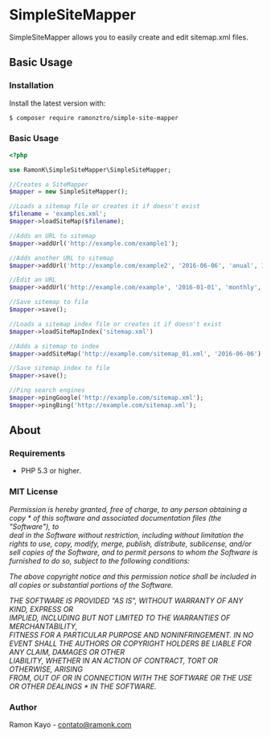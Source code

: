 # SimpleSiteMapper

SimpleSiteMapper allows you to easily create and edit sitemap.xml files.

## Basic Usage

### Installation

Install the latest version with:

```bash
$ composer require ramonztro/simple-site-mapper
```

### Basic Usage

```php
<?php

use RamonK\SimpleSiteMapper\SimpleSiteMapper;

//Creates a SiteMapper
$mapper = new SimpleSiteMapper();

//Loads a sitemap file or creates it if doesn't exist
$filename = 'examples.xml';
$mapper->loadSiteMap($filename);

//Adds an URL to sitemap
$mapper->addUrl('http://example.com/example1');

//Adds another URL to sitemap
$mapper->addUrl('http://example.com/example2', '2016-06-06', 'anual', 1);

//Edit an URL
$mapper->addUrl('http://example.com/example', '2016-01-01', 'monthly', 0.8);

//Save sitemap to file
$mapper->save();

//Loads a sitemap index file or creates it if doesn't exist
$mapper->loadSiteMapIndex('sitemap.xml')

//Adds a sitemap to index
$mapper->addSiteMap('http://example.com/sitemap_01.xml', '2016-06-06');

//Save sitemap index to file
$mapper->save();

//Ping search engines
$mapper->pingGoogle('http://example.com/sitemap.xml');
$mapper->pingBing('http://example.com/sitemap.xml');

```

## About

### Requirements

- PHP 5.3 or higher.

### MIT License

*Permission is hereby granted, free of charge, to any person obtaining a copy * 
of this software and associated documentation files (the "Software"), to    
deal in the Software without restriction, including without limitation the  
rights to use, copy, modify, merge, publish, distribute, sublicense, and/or 
sell copies of the Software, and to permit persons to whom the Software is  
furnished to do so, subject to the following conditions:*                    
                                                                            
*The above copyright notice and this permission notice shall be included in  
all copies or substantial portions of the Software.*                         
                                                                            
*THE SOFTWARE IS PROVIDED "AS IS", WITHOUT WARRANTY OF ANY KIND, EXPRESS OR  
IMPLIED, INCLUDING BUT NOT LIMITED TO THE WARRANTIES OF MERCHANTABILITY,    
FITNESS FOR A PARTICULAR PURPOSE AND NONINFRINGEMENT. IN NO EVENT SHALL THE 
AUTHORS OR COPYRIGHT HOLDERS BE LIABLE FOR ANY CLAIM, DAMAGES OR OTHER      
LIABILITY, WHETHER IN AN ACTION OF CONTRACT, TORT OR OTHERWISE, ARISING     
FROM, OUT OF OR IN CONNECTION WITH THE SOFTWARE OR THE USE OR OTHER DEALINGS * 
IN THE SOFTWARE.*

### Author

Ramon Kayo - <contato@ramonk.com>
